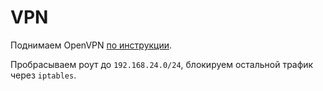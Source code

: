 # VPN

Поднимаем OpenVPN [по инструкции](https://www.digitalocean.com/community/tutorials/openvpn-ubuntu-16-04-ru).

Пробрасываем роут до `192.168.24.0/24`, блокируем остальной трафик через `iptables`.
